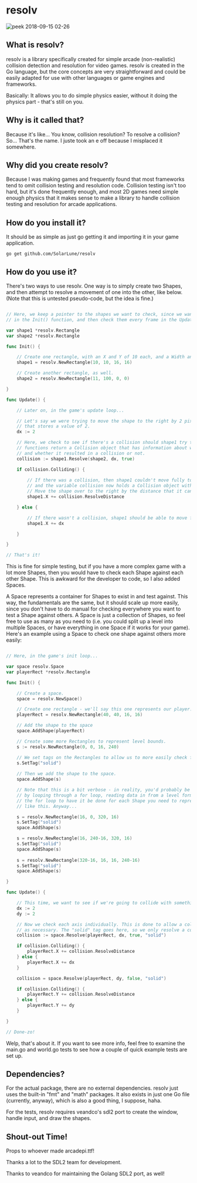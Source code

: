 
# resolv

![peek 2018-09-15 02-26](https://user-images.githubusercontent.com/4733521/45585063-0c3fa100-b893-11e8-93df-7a14be9992ae.gif)

## What is resolv?

resolv is a library specifically created for simple arcade (non-realistic) collision detection and resolution for video games. resolv is created in the Go language, but the core concepts are very straightforward and could be easily adapted for use with other languages or game engines and frameworks.

Basically: It allows you to do simple physics easier, without it doing the physics part - that's still on you.

## Why is it called that?

Because it's like... You know, collision resolution? To resolve a collision? So... That's the name. I juste took an e off because I misplaced it somewhere.

## Why did you create resolv?

Because I was making games and frequently found that most frameworks tend to omit collision testing and resolution code. Collision testing isn't too hard, but it's done frequently enough, and most 2D games need simple enough physics that it makes sense to make a library to handle collision testing and resolution for arcade applications.

## How do you install it?

It should be as simple as just go getting it and importing it in your game application.

`go get github.com/SolarLune/resolv`

## How do you use it?

There's two ways to use resolv. One way is to simply create two Shapes, and then attempt to resolve a movement of one into the other, like below. (Note that this is untested pseudo-code, but the idea is fine.)

```go

// Here, we keep a pointer to the shapes we want to check, since we want to create them just once
// in the Init() function, and then check them every frame in the Update() function.

var shape1 *resolv.Rectangle
var shape2 *resolv.Rectangle

func Init() {

    // Create one rectangle, with an X and Y of 10 each, and a Width and Height of 16 each.
    shape1 = resolv.NewRectangle(10, 10, 16, 16)

    // Create another rectangle, as well.
    shape2 = resolv.NewRectangle(11, 100, 0, 0)

}

func Update() {

    // Later on, in the game's update loop...

    // Let's say we were trying to move the shape to the right by 2 pixels. We'll create a delta X movement variable
    // that stores a value of 2.
    dx := 2

    // Here, we check to see if there's a collision should shape1 try to move to the right by 10 pixels. The Resolve()
    // functions return a Collision object that has information about whether the attempted movement would work,
    // and whether it resulted in a collision or not.
    collision := shape1.Resolve(shape2, dx, true)

    if collision.Colliding() {
        
        // If there was a collision, then shape1 couldn't move fully to the right. It came into contact with shape2,
        // and the variable collision now holds a Collision object with helpful information, like how far it was able to move.
        // Move the shape over to the right by the distance that it can to come into full contact with shape2.
        shape1.X += collision.ResolveDistance

    } else {

        // If there wasn't a collision, shape1 should be able to move fully to the right, so we move it.
        shape1.X += dx

    }

}

// That's it!

```

This is fine for simple testing, but if you have a more complex game with a lot more Shapes, then you would have to check each Shape against each other Shape. This is awkward for the developer to code, so I also added Spaces. 

A Space represents a container for Shapes to exist in and test against. This way, the fundamentals are the same, but it should scale up more easily, since you don't have to do manual for checking everywhere you want to test a Shape against others. A Space is just a collection of Shapes, so feel free to use as many as you need to (i.e. you could split up a level into multiple Spaces, or have everything in one Space if it works for your game). Here's an example using a Space to check one shape against others more easily:

```go

// Here, in the game's init loop...

var space resolv.Space
var playerRect *resolv.Rectangle

func Init() {

    // Create a space.
    space = resolv.NewSpace()

    // Create one rectangle - we'll say this one represents our player.
    playerRect = resolv.NewRectangle(40, 40, 16, 16)

    // Add the shape to the space
    space.AddShape(playerRect)

    // Create some more Rectangles to represent level bounds.
    s := resolv.NewRectangle(0, 0, 16, 240)

    // We set tags on the Rectangles to allow us to more easily check for collisions by specific "type".
    s.SetTag("solid")
    
    // Then we add the shape to the space.
    space.AddShape(s)

    // Note that this is a bit verbose - in reality, you'd probably be loading the necessary data to construct the Shapes
    // by looping through a for loop, reading data in from a level format, like Tiled's TMX format. Then you'd just do it once in
    // the for loop to have it be done for each Shape you need to represent your level geometry, rather than hand-coding the shapes
    // like this. Anyway...

    s = resolv.NewRectangle(16, 0, 320, 16)
    s.SetTag("solid")
    space.AddShape(s)

    s = resolv.NewRectangle(16, 240-16, 320, 16)
    s.SetTag("solid")
    space.AddShape(s)
    
    s = resolv.NewRectangle(320-16, 16, 16, 240-16)
    s.SetTag("solid")
    space.AddShape(s)

}

func Update() {

    // This time, we want to see if we're going to collide with something moving down-right by 2 pixels, each axis.
    dx := 2
    dy := 2

    // Now we check each axis individually. This is done to allow a collision on one axis to not stop movement on the other
    // as necessary. The "solid" tag goes here, so we only resolve a collision against Shapes that have that tag.
    collision := space.Resolve(playerRect, dx, true, "solid")

    if collision.Colliding() {
        playerRect.X += collision.ResolveDistance
    } else {
        playerRect.X += dx
    }

    collision = space.Resolve(playerRect, dy, false, "solid")

    if collision.Colliding() {
        playerRect.Y += collision.ResolveDistance
    } else {
        playerRect.Y += dy
    }

}

// Done-zo!

```

Welp, that's about it. If you want to see more info, feel free to examine the main.go and world.go tests to see how a couple of quick example tests are set up.

## Dependencies?

For the actual package, there are no external dependencies. resolv just uses the built-in "fmt" and "math" packages. It also exists in just one Go file (currently, anyway), which is also a good thing, I suppose, haha.

For the tests, resolv requires veandco's sdl2 port to create the window, handle input, and draw the shapes.

## Shout-out Time!

Props to whoever made arcadepi.ttf!

Thanks a lot to the SDL2 team for development.

Thanks to veandco for maintaining the Golang SDL2 port, as well!
